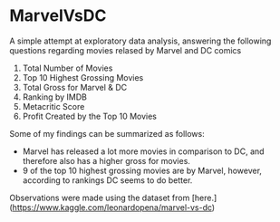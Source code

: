 # MarvelVsDC

A simple attempt at exploratory data analysis, answering the following questions regarding movies relased by Marvel and DC comics

1. Total Number of Movies
2. Top 10 Highest Grossing Movies
3. Total Gross for Marvel & DC
4. Ranking by IMDB
5. Metacritic Score
6. Profit Created by the Top 10 Movies

Some of my findings can be summarized as follows:

- Marvel has released a lot more movies in comparison to DC, and therefore also has a higher gross for movies.
- 9 of the top 10 highest grossing movies are by Marvel, however, according to rankings DC seems to do better.

Observations were made using the dataset from [here.] (https://www.kaggle.com/leonardopena/marvel-vs-dc)
